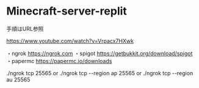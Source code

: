 # Minecraft-server-replit

手順はURL参照 

https://www.youtube.com/watch?v=Vrpacx7HXwk

・ngrok
https://ngrok.com
・spigot
https://getbukkit.org/download/spigot
・papermc
https://papermc.io/downloads

./ngrok tcp 25565 or ./ngrok tcp --region ap 25565 or ./ngrok tcp --region au 25565
